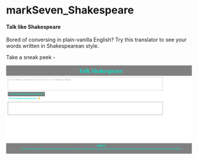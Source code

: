 # markSeven_Shakespeare
#### Talk like Shakespeare 

Bored of conversing in plain-vanilla English? 
Try this translator to see your words written in Shakespearean style.

Take a sneak peek - 

![Alt text](./screenshot.png)

